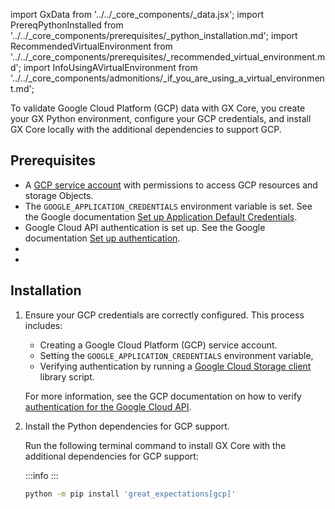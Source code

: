 import GxData from '../../_core_components/_data.jsx';
import PrereqPythonInstalled from '../../_core_components/prerequisites/_python_installation.md';
import RecommendedVirtualEnvironment from '../../_core_components/prerequisites/_recommended_virtual_environment.md';
import InfoUsingAVirtualEnvironment from '../../_core_components/admonitions/_if_you_are_using_a_virtual_environment.md';

To validate Google Cloud Platform (GCP) data with GX Core, you create your GX Python environment, configure your GCP credentials, and install GX Core locally with the additional dependencies to support GCP.

## Prerequisites

- A [GCP service account](https://cloud.google.com/iam/docs/service-account-overview) with permissions to access GCP resources and storage Objects.
- The `GOOGLE_APPLICATION_CREDENTIALS` environment variable is set. See the Google documentation [Set up Application Default Credentials](https://cloud.google.com/docs/authentication/provide-credentials-adc). 
- Google Cloud API authentication is set up. See the Google documentation [Set up authentication](https://cloud.google.com/storage/docs/reference/libraries#authentication).
- <PrereqPythonInstalled/>
- <RecommendedVirtualEnvironment/>

## Installation

1. Ensure your GCP credentials are correctly configured. This process includes:

   - Creating a Google Cloud Platform (GCP) service account.
   - Setting the ``GOOGLE_APPLICATION_CREDENTIALS`` environment variable,
   - Verifying authentication by running a [Google Cloud Storage client](https://cloud.google.com/storage/docs/reference/libraries) library script.
   
   For more information, see the GCP documentation on how to verify [authentication for the Google Cloud API](https://cloud.google.com/docs/authentication/getting-started).

2. Install the Python dependencies for GCP support. 

   Run the following terminal command to install GX Core with the additional dependencies for GCP support:

   :::info
   <InfoUsingAVirtualEnvironment/>
   :::

   ```bash title="Terminal input"
   python -m pip install 'great_expectations[gcp]'
   ```
